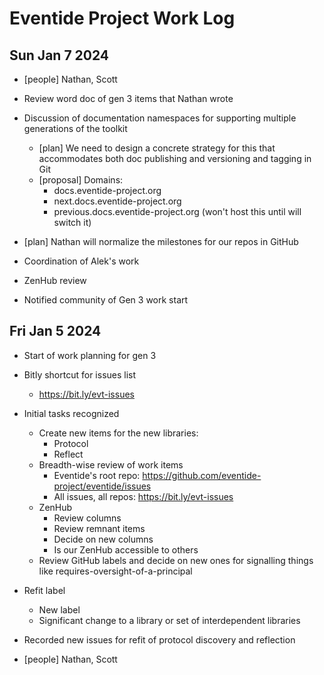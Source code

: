 # Eventide Project Work Log

## Sun Jan 7 2024

- [people] Nathan, Scott

- Review word doc of gen 3 items that Nathan wrote

- Discussion of documentation namespaces for supporting multiple generations of the toolkit
  - [plan] We need to design a concrete strategy for this that accommodates both doc publishing and versioning and tagging in Git
  - [proposal] Domains:
    - docs.eventide-project.org
    - next.docs.eventide-project.org
    - previous.docs.eventide-project.org (won't host this until will switch it)

- [plan] Nathan will normalize the milestones for our repos in GitHub

- Coordination of Alek's work

- ZenHub review

- Notified community of Gen 3 work start

## Fri Jan 5 2024

- Start of work planning for gen 3

- Bitly shortcut for issues list
  - https://bit.ly/evt-issues

- Initial tasks recognized
  - Create new items for the new libraries:
    - Protocol
    - Reflect
  - Breadth-wise review of work items
    - Eventide's root repo: https://github.com/eventide-project/eventide/issues
    - All issues, all repos: https://bit.ly/evt-issues
  - ZenHub
    - Review columns
    - Review remnant items
    - Decide on new columns
    - Is our ZenHub accessible to others
  - Review GitHub labels and decide on new ones for signalling things like requires-oversight-of-a-principal

- Refit label
  - New label
  - Significant change to a library or set of interdependent libraries

- Recorded new issues for refit of protocol discovery and reflection

- [people] Nathan, Scott
